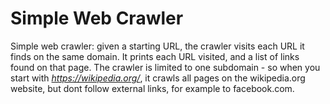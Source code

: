 # Simple Web Crawler

Simple web crawler: given a starting URL, the crawler visits each URL it finds on the same domain. It prints each URL visited, and a list of links found on that page. The crawler is limited to one subdomain - so when you start with *https://wikipedia.org/*, it crawls all pages on the wikipedia.org website, but dont follow external links, for example to facebook.com.
